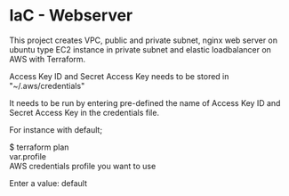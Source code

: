 # IaC - Webserver
This project creates VPC, public and private subnet, nginx web server on ubuntu type EC2 instance in private subnet and elastic loadbalancer on AWS with Terraform.

Access Key ID and Secret Access Key needs to be stored in "~/.aws/credentials"

It needs to be run by entering pre-defined the name of Access Key ID and Secret Access Key in the credentials file. 

For instance with default;

$ terraform plan    
var.profile     
  AWS credentials profile you want to use

  Enter a value: default
